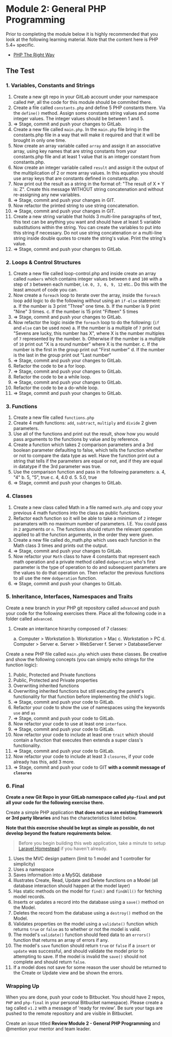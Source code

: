 # Module 2: General PHP Programming

Prior to completing the module below it is highly recommended that you look at the following learning material.  Note that the content here is PHP 5.4+ specific.

* [PHP The Right Way](http://phptherightway.com)

## The Test


### 1. Variables, Constants and Strings

1. Create a new git repo in your GitLab account under your namespace called `PHP`, all the code for this module should be commited there.
2. Create a file called `constants.php` and define 5 PHP constants there. Via the `define()` method. Assign some constants string values and some integer values. The integer values should be between 1 and 5.
3. => Stage, commit and push your changes to GitLab.
4. Create a new file called `main.php`.  In the `main.php` file bring in the constants.php file in a way that will make it required and that it will be brought in only one time.
5. Now create an array variable called `array` and assign it an associative array, using key names that are string constants from your constants.php file and at least 1 value that is an integer constant from constants.php.
6. Now create an integer variable called `result` and assign it the output of the multiplication of 2 or more array values.  In this equation you should use array keys that are constants defined in constants.php.
7. Now print out the result as a string in the format of:  "The result of X * Y is: Z". Create this message WITHOUT string concatenation and without re-assigning any new variables.
8. => Stage, commit and push your changes in GIT.
9. Now refactor the printed string to use string concatenation.
10. => Stage, commit and push your changes in GIT.
11. Create a new string variable that holds 3 multi-line paragraphs of text, this text can be anything you want and should have at least 5 variable substitutions within the string.  You can create the variables to put into this string if necessary.  Do not use string concatenation or a multi-line string inside double quotes to create the string's value.  Print the string's value.
12. => Stage, commit and push your changes to GitLab.

### 2. Loops & Control Structures

1.  Create a new file called loop-control.php and inside create an array called `numbers` which contains integer values between `0` and `100` with a step of `3` between each number, i.e. `0, 3, 6, 9, 12` etc..  Do this with the least amount of code you can.
2.  Now create a `foreach` loop to iterate over the array, inside the `foreach` loop add logic to do the following *without* using an `if-else` statement:  
	a.  If the number is 3 print "Three" one time.
	b. 	If the number is 9 print "Nine" 3 times.
	c.	If the number is 15 print "Fifteen" 5 times
3.  => Stage, commit and push your changes to GitLab.
4.  Now refactor the logic inside the `foreach` loop to do the following: (`if` and `else` can be used now)
	a. If the number is a multiple of `7` print out "Sevens are lucky, this number has X", where X is the number multiples of `7` represented by the number.
	b.  Otherwise if the number is a multiple of `10` print out "X is a round number" where X is the number.
	c.  If the number is the first in the group print out "First number"
	d.  If the number is the last in the group print out "Last number"
5.  => Stage, commit and push your changes to GitLab.
6.  Refactor the code to be a for loop.
7.  => Stage, commit and push your changes to GitLab.
8.  Refactor the code to be a while loop.
9.  => Stage, commit and push your changes to GitLab.
10.  Refactor the code to be a do-while loop.
11.  => Stage, commit and push your changes to GitLab.

### 3. Functions

1.  Create a new file called `functions.php`
2.  Create 4 math functions: `add`, `subtract`, `multiply` and `divide` 2 given parameters. 
3.  Use all of the functions and print out the result, show how you would pass arguments to the functions by value and by reference.
4.  Create a function which takes 2 comparison parameters and a 3rd boolean parameter defaulting to false, which tells the function whether or not to compare the data type as well.  Have the function print out a string that tells if the parameters are equal or not, and if they are equal in datatype if the 3rd parameter was true.
5.  Use the comparison function and pass in the following parameters:
	a.  4, "4"
	b.  5, "5", true
	c.  4, 4.0
	d.  5. 5.0, true
6. => Stage, commit and push your changes to GitLab.

### 4. Classes

1.	Create a new class called Math in a file named `math.php` and copy your previous 4 math functions into the class as public functions.
2.  Refactor each function so it will be able to take a minimum of `2` integer paramaters with no maximum number of parameters.  I.E. You could pass in `2` arguments or `n`.  The functions should return the relevant operation applied to all the function arguments, in the order they were given.
3.  Create a new file called do_math.php which uses each function in the Math class 3 times and prints out the output.
4.  => Stage, commit and push your changes to GitLab.
5.  Now refactor your `Math` class to have 4 constants that represent each math operation and a private method called `doOperation` who's first parameter is the type of operation to do and subsequent parameters are the values to do that operation on. Then refactor the previous functions to all use the new `doOperation` function.
6.  => Stage, commit and push your changes to GitLab.

### 5. Inheritance, Interfaces, Namespaces and Traits

Create a new branch in your PHP git repository called `advanced` and push your code for the following exercises there.  Place all the following code in a folder called `advanced`.

1.  Create an interitance hirarchy composed of 7 classes:

	a.  Computer > Workstation
	b.  Workstation > Mac
	c.  Workstation > PC
	d.  Computer > Server
	e.	Server > WebServer
	f. 	Server > DatabaseServer
	
Create a new PHP file called `main.php` which uses these classes. Be creative and show the following concepts (you can simiply echo strings for the function logic):

1.  Public, Protected and Private functions
2.  Public, Protected and Private properties
3.  Overwriting inherited functions
4.  Overwriting inherited functions but still executing the parent's functionality for that function before implementing the child's logic.
5.  => Stage, commit and push your code to GitLab.
6.  Refactor your code to show the use of namespaces using the keywords `use` and `as`
7.  => Stage, commit and push your code to GitLab.
8.  Now refactor your code to use at least one `interface`.
9.  => Stage, commit and push your code to GitLab.
10. Now refactor your code to include at least one `trait` which should contain a function that executes then extends a super class's functionality.
11. => Stage, commit and push your code to GitLab.
12. Now refactor your code to include at least 3 `closures`, if your code already has this, add 3 more.
13. => Stage, commit and push your code to GIT **with a commit message of `closures`**


### 6. Final

**Create a new Git Repo in your GitLab namespace called `php-final` and put all your code for the following exercise there.**

Create a simple PHP application **that does not use an existing framework or 3rd party libraries** and has the characteristics listed below.

**Note that this execrcise should be kept as simple as possible, do not develop beyond the feature requirements below.**

> Before you begin building this web application, take a minute to setup [Laravel Homestead](http://laravel.com/docs/master/homestead) if you haven't already.

1.  Uses the MVC design pattern (limit to 1 model and 1 controller for simplicity)
2.  Uses a namespace
4.  Saves information into a MySQL database
5.  Illustrates Create, Read, Update and Delete functions on a Model (all database interaction should happen at the model layer)
6.  Has static methods on the model for `find()` and `findAll()` for fetching model records.
7.  Inserts or updates a record into the database using a `save()` method on the Model.
8.  Deletes the record from the database using a `destroy()` method on the Model.
9.  Validates properties on the model using a `validate()` function which returns `true` or `false` as to whether or not the model is valid.
10.  The model's `validate()` function should feed data to an `errors()` function that returns an array of errors if any.
11.  The model's `save` function should return `true` or `false` if a `insert` or `update` was successful, and should validate the model prior to attempting to save.  If the model is invalid the `save()` should not complete and should return `false`.
12.  If a model does not save for some reason the user should be returned to the Create or Update view and be shown the errors.

### Wrapping Up

When you are done, push your code to Bitbucket.  You should have 2 repos, `PHP` and `php-final` in your personal Bitbucket namespace).  Please create a tag called `v1.2` with a message of 'ready for review'.  Be sure your tags are pushed to the remote repository and are visible in Bitbucket.

Create an issue titled **Review Module 2 - General PHP Programming** and @mention your mentor and team leader.